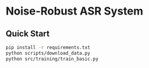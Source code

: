 # Noise-Robust ASR System

## Quick Start
```bash
pip install -r requirements.txt
python scripts/download_data.py  
python src/training/train_basic.py 
